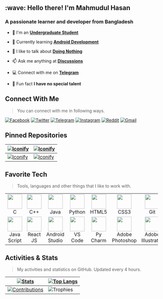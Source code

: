 <link rel="stylesheet" href="https://cdn.jsdelivr.net/gh/devicons/devicon@v2.15.1/devicon.min.css">
<h2 align="left" id="mahmud0808-title">:wave: Hello there! I'm Mahmudul Hasan</h1>
<h3 align="left">A passionate learner and developer from Bangladesh</h3>

- :office: I'm an **[Undergraduate Student](https://daffodilvarsity.edu.bd/)**

- :seedling: Currently learning **[Android Development](https://developer.android.com/)**

- :speech_balloon: I like to talk about **[Doing Nothing](https://www.wikihow.com/Do-Nothing)**

- :mailbox: Ask me anything at **[Discussions](https://github.com/Mahmud0808/Mahmud0808/discussions/new)**

- :computer: Connect with me on **[Telegram](https://t.me/DrDisagree)**

- :eyes: Fun fact **I have no special talent**

<h2 align="left" id="mahmud0808-social">Connect With Me</h2>

> You can connect with me in following ways.

[<img alt="Facebook" src="https://img.shields.io/badge/Facebook-1877F2?style=for-the-badge&logo=facebook&logoColor=white">](https://facebook.com/DrDisagree) [<img alt="Twitter" src="https://img.shields.io/badge/Twitter-1DA1F2?style=for-the-badge&logo=twitter&logoColor=white">](https://twitter.com/DrDisagree) [<img alt="Telegram" src="https://img.shields.io/badge/Telegram-2CA5E0?style=for-the-badge&logo=telegram&logoColor=white">](https://t.me/DrDisagree) [<img alt="Instagram" src="https://img.shields.io/badge/Instagram-E4405F?style=for-the-badge&logo=instagram&logoColor=white">](https://instagram.com/DrDisagree) [<img alt="Reddit" src="https://img.shields.io/badge/Reddit-FF4500?style=for-the-badge&logo=reddit&logoColor=white">](https://reddit.com/u/DrDisagree) [<img alt="Gmail" src="https://img.shields.io/badge/Gmail-D14836?style=for-the-badge&logo=gmail&logoColor=white">](mailto:crazymahmud08@gmail.com)

<h2 align="left" id="mahmud0808-pin">Pinned Repositories</h2>

| <a href="https://mahmud0808.github.io"><picture><source  srcset="https://github-readme-stats.vercel.app/api/pin/?username=mahmud0808&repo=mahmud0808.github.io&border_color=30363D&theme=dracula&show_icons=true&icon_color=ffb6c1&border_radius=0&bg_color=00000000&hide_border=true" media="(prefers-color-scheme: dark)" /><source srcset="https://github-readme-stats.vercel.app/api/pin/?username=mahmud0808&repo=mahmud0808.github.io&theme=buefy&border_color=D0D7DE&show_icons=true&border_radius=0&bg_color=00000000&hide_border=true" media="(prefers-color-scheme: light), (prefers-color-scheme: no-preference)" /><img src="https://github-readme-stats.vercel.app/api/pin/?username=mahmud0808&repo=mahmud0808.github.io&theme=buefy&border_color=D0D7DE&show_icons=true&border_radius=0&bg_color=00000000&hide_border=true" alt="Iconify" /></picture></a> | <a href="https://github.com/Mahmud0808/Iconify"><picture><source srcset="https://github-readme-stats.vercel.app/api/pin/?username=mahmud0808&repo=iconify&border_color=30363D&theme=dracula&show_icons=true&icon_color=ffb6c1&border_radius=0&bg_color=00000000&hide_border=true" media="(prefers-color-scheme: dark)" /><source srcset="https://github-readme-stats.vercel.app/api/pin/?username=mahmud0808&repo=iconify&theme=buefy&border_color=D0D7DE&show_icons=true&border_radius=0&bg_color=00000000&hide_border=true" media="(prefers-color-scheme: light), (prefers-color-scheme: no-preference)" /><img src="https://github-readme-stats.vercel.app/api/pin/?username=mahmud0808&repo=iconify&theme=buefy&border_color=D0D7DE&show_icons=true&border_radius=0&bg_color=00000000&hide_border=true" alt="Iconify" /></picture></a> |
| ------------- | ------------- |
| <a href="https://github.com/Mahmud0808/FRAS"><picture><source srcset="https://github-readme-stats.vercel.app/api/pin/?username=mahmud0808&repo=fras&border_color=30363D&theme=dracula&show_icons=true&icon_color=ffb6c1&border_radius=0&bg_color=00000000&hide_border=true" media="(prefers-color-scheme: dark)" /><source srcset="https://github-readme-stats.vercel.app/api/pin/?username=mahmud0808&repo=fras&theme=buefy&border_color=D0D7DE&show_icons=true&border_radius=0&bg_color=00000000&hide_border=true" media="(prefers-color-scheme: light), (prefers-color-scheme: no-preference)" /><img src="https://github-readme-stats.vercel.app/api/pin/?username=mahmud0808&repo=fras&theme=buefy&border_color=D0D7DE&show_icons=true&border_radius=0&bg_color=00000000&hide_border=true" alt="Iconify" /></picture></a> | <a href="https://github.com/Mahmud0808/AnotherTheme"><picture><source srcset="https://github-readme-stats.vercel.app/api/pin/?username=mahmud0808&repo=anothertheme&border_color=30363D&theme=dracula&show_icons=true&icon_color=ffb6c1&border_radius=0&bg_color=00000000&hide_border=true" media="(prefers-color-scheme: dark)" /><source srcset="https://github-readme-stats.vercel.app/api/pin/?username=mahmud0808&repo=anothertheme&theme=buefy&border_color=D0D7DE&show_icons=true&border_radius=0&bg_color=00000000&hide_border=true" media="(prefers-color-scheme: light), (prefers-color-scheme: no-preference)" /><img src="https://github-readme-stats.vercel.app/api/pin/?username=mahmud0808&repo=anothertheme&theme=buefy&border_color=D0D7DE&show_icons=true&border_radius=0&bg_color=00000000&hide_border=true" alt="Iconify" /></picture></a> |

<h2 align="left" id="mahmud0808-tech">Favorite Tech</h2>

> Tools, languages and other things that I like to work with.

<table>
  <tr>
    <td align="center" width="98">
      <a href="#mahmud0808-tech">
        <img src="https://skillicons.dev/icons?i=c" width="48" height="48" alt="" />
      </a>
      <br>C
    </td>
    <td align="center" width="98">
      <a href="#mahmud0808-tech">
        <img src="https://skillicons.dev/icons?i=cpp" width="48" height="48" alt="" />
      </a>
      <br>C++
    </td>
    <td align="center" width="98">
      <a href="#mahmud0808-tech">
        <img src="https://skillicons.dev/icons?i=java" width="48" height="48" alt="" />
      </a>
      <br>Java
    </td>
    <td align="center" width="98">
      <a href="#mahmud0808-tech">
        <img src="https://skillicons.dev/icons?i=py" width="48" height="48" alt="" />
      </a>
      <br>Python
    </td>
    <td align="center" width="98">
      <a href="#mahmud0808-tech">
        <img src="https://skillicons.dev/icons?i=html" width="48" height="48" alt="" />
      </a>
      <br>HTML5
    </td>
    <td align="center" width="98">
      <a href="#mahmud0808-tech">
        <img src="https://skillicons.dev/icons?i=css" width="48" height="48" alt="" />
      </a>
      <br>CSS3
    </td>
    <td align="center" width="98">
      <a href="#mahmud0808-tech">
        <img src="https://skillicons.dev/icons?i=git" width="48" height="48" alt="" />
      </a>
      <br>Git
    </td>
    <td align="center" width="98">
      <a href="#mahmud0808-tech">
        <img src="https://skillicons.dev/icons?i=arduino" width="48" height="48" alt="" />
      </a>
      <br>Arduino
    </td>
  </tr>
  <tr>
    <td align="center" width="98">
      <a href="#mahmud0808-tech">
        <img src="https://skillicons.dev/icons?i=js" width="48" height="48" alt="" />
      </a>
      <br>Java<br>Script
    </td>
    <td align="center" width="98">
      <a href="#mahmud0808-tech">
        <img src="https://skillicons.dev/icons?i=react" width="48" height="48" alt="" />
      </a>
      <br>React<br>JS
    </td>
    <td align="center" width="98">
      <a href="#mahmud0808-tech">
        <img src="https://skillicons.dev/icons?i=androidstudio" width="48" height="48" alt="" />
      </a>
      <br>Android<br>Studio
    </td>
    <td align="center" width="98">
      <a href="#mahmud0808-tech">
        <img src="https://skillicons.dev/icons?i=vscode" width="48" height="48" alt="" />
      </a>
      <br>VS<br>Code
    </td>
    <td align="center" width="98">
      <a href="#mahmud0808-tech">
        <img src="https://cdn.jsdelivr.net/gh/devicons/devicon/icons/pycharm/pycharm-original.svg" width="48" height="48" alt="" />
      </a>
      <br>Py<br>Charm
    </td>
    <td align="center" width="98">
      <a href="#mahmud0808-tech">
        <img src="https://cdn.jsdelivr.net/gh/devicons/devicon/icons/photoshop/photoshop-plain.svg" width="48" height="48" alt="" />
      </a>
      <br>Adobe<br>Photoshop
    </td>
    <td align="center" width="98">
      <a href="#mahmud0808-tech">
        <img src="https://cdn.jsdelivr.net/gh/devicons/devicon/icons/illustrator/illustrator-plain.svg" width="48" height="48" alt="" />
      </a>
      <br>Adobe<br>Illustrator
    </td>
    <td align="center" width="98">
      <a href="#mahmud0808-tech">
        <img src="https://cdn.jsdelivr.net/gh/devicons/devicon/icons/xd/xd-plain.svg" width="48" height="48" alt="" />
      </a>
      <br>Adobe<br>XD
    </td>
  </tr>
</table>

<h2 align="left" id="mahmud0808-stats">Activities & Stats</h2>

> My activities and statistics on GitHub. Updated every 4 hours.

| <a href="#mahmud0808-stats"><picture><source srcset="https://github-readme-stats.vercel.app/api?username=mahmud0808&theme=dracula&text_bold=false&hide_border=true&bg_color=00000000&show_icons=true&hide=issues,contribs&count_private=true&include_all_commits=true" media="(prefers-color-scheme: dark)" /><source srcset="https://github-readme-stats.vercel.app/api?username=mahmud0808&theme=buefy&show_icons=true&hide_border=true&text_bold=false&hide=issues,contribs&count_private=true&include_all_commits=true&bg_color=00000000" media="(prefers-color-scheme: light), (prefers-color-scheme: no-preference)" /><img src="https://github-readme-stats.vercel.app/api?username=mahmud0808&theme=buefy&show_icons=true&hide_border=true&text_bold=false&hide=issues,contribs&count_private=true&include_all_commits=true&bg_color=00000000" alt="Stats" /></picture></a> | <a href="#mahmud0808-stats"><picture><source srcset="https://github-readme-stats.vercel.app/api/top-langs/?username=mahmud0808&layout=compact&theme=dracula&text_bold=false&hide_border=true&bg_color=00000000" media="(prefers-color-scheme: dark)" /><source srcset="https://github-readme-stats.vercel.app/api/top-langs/?username=mahmud0808&layout=compact&theme=buefy&text_bold=false&hide_border=true&bg_color=00000000" media="(prefers-color-scheme: light), (prefers-color-scheme: no-preference)" /><img src="https://github-readme-stats.vercel.app/api/top-langs/?username=mahmud0808&layout=compact&theme=buefy&text_bold=false&hide_border=true" alt="Top Langs" /></picture></a> |
| ------------- | ------------- |
| <a href="#mahmud0808-stats"><picture><source srcset="https://github-readme-streak-stats.herokuapp.com?user=Mahmud0808&theme=dracula&border_radius=0&background=FFFFFF00&border=30363D&stroke=30363D&hide_border=true" media="(prefers-color-scheme: dark)" /><source srcset="https://github-readme-streak-stats.herokuapp.com?user=Mahmud0808&theme=buefy&border_radius=0&background=FFFFFF00&border=D0D7DE&stroke=D0D7DE&hide_border=true" media="(prefers-color-scheme: light), (prefers-color-scheme: no-preference)" /><img src="https://github-readme-streak-stats.herokuapp.com?user=Mahmud0808&theme=buefy&border_radius=0&background=FFFFFF00&border=D0D7DE&stroke=D0D7DE&hide_border=true" alt="Contributions" /></picture></a> | ![Trophies](https://github-profile-trophy.vercel.app/?username=mahmud0808&theme=dark_lover&row=2&column=3&rank=SECRET,SSS,SS,S,AAA,AA,A,B,C&no-frame=true&margin-w=6&margin-h=6&no-bg=true) |
